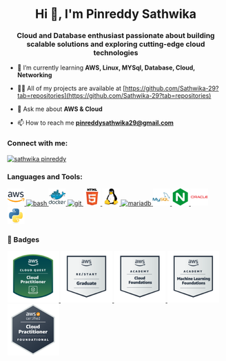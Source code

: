 <h1 align="center">Hi 👋, I'm Pinreddy Sathwika</h1>
<h3 align="center">Cloud and Database enthusiast passionate about building scalable solutions and exploring cutting-edge cloud technologies</h3>

- 🌱 I’m currently learning **AWS, Linux, MYSql, Database, Cloud, Networking**

- 👨‍💻 All of my projects are available at [https://github.com/Sathwika-29?tab=repositories](https://github.com/Sathwika-29?tab=repositories)

- 💬 Ask me about **AWS & Cloud**

- 📫 How to reach me **pinreddysathwika29@gmail.com**

<h3 align="left">Connect with me:</h3>
<p align="left">
<a href="https://linkedin.com/in/sathwika-pinreddy" target="blank"><img align="center" src="https://raw.githubusercontent.com/rahuldkjain/github-profile-readme-generator/master/src/images/icons/Social/linked-in-alt.svg" alt="sathwika pinreddy" height="30" width="40" /></a>
</p>

<h3 align="left">Languages and Tools:</h3>
<p align="left"> <a href="https://aws.amazon.com" target="_blank" rel="noreferrer"> <img src="https://raw.githubusercontent.com/devicons/devicon/master/icons/amazonwebservices/amazonwebservices-original-wordmark.svg" alt="aws" width="40" height="40"/> </a> <a href="https://www.gnu.org/software/bash/" target="_blank" rel="noreferrer"> <img src="https://www.vectorlogo.zone/logos/gnu_bash/gnu_bash-icon.svg" alt="bash" width="40" height="40"/> </a> <a href="https://www.docker.com/" target="_blank" rel="noreferrer"> <img src="https://raw.githubusercontent.com/devicons/devicon/master/icons/docker/docker-original-wordmark.svg" alt="docker" width="40" height="40"/> </a> <a href="https://git-scm.com/" target="_blank" rel="noreferrer"> <img src="https://www.vectorlogo.zone/logos/git-scm/git-scm-icon.svg" alt="git" width="40" height="40"/> </a> <a href="https://www.w3.org/html/" target="_blank" rel="noreferrer"> <img src="https://raw.githubusercontent.com/devicons/devicon/master/icons/html5/html5-original-wordmark.svg" alt="html5" width="40" height="40"/> </a> <a href="https://www.linux.org/" target="_blank" rel="noreferrer"> <img src="https://raw.githubusercontent.com/devicons/devicon/master/icons/linux/linux-original.svg" alt="linux" width="40" height="40"/> </a> <a href="https://mariadb.org/" target="_blank" rel="noreferrer"> <img src="https://www.vectorlogo.zone/logos/mariadb/mariadb-icon.svg" alt="mariadb" width="40" height="40"/> </a> <a href="https://www.mysql.com/" target="_blank" rel="noreferrer"> <img src="https://raw.githubusercontent.com/devicons/devicon/master/icons/mysql/mysql-original-wordmark.svg" alt="mysql" width="40" height="40"/> </a> <a href="https://www.nginx.com" target="_blank" rel="noreferrer"> <img src="https://raw.githubusercontent.com/devicons/devicon/master/icons/nginx/nginx-original.svg" alt="nginx" width="40" height="40"/> </a> <a href="https://www.oracle.com/" target="_blank" rel="noreferrer"> <img src="https://raw.githubusercontent.com/devicons/devicon/master/icons/oracle/oracle-original.svg" alt="oracle" width="40" height="40"/> </a> <a href="https://www.python.org" target="_blank" rel="noreferrer"> <img src="https://raw.githubusercontent.com/devicons/devicon/master/icons/python/python-original.svg" alt="python" width="40" height="40"/> </a> </p>

<h3 align="left">🏅 Badges</h3>
<p align="left">
  <a href="https://www.credly.com/earner/earned/badge/45b8dabc-4173-4593-b9d3-a54b1ba44019" target="_blank">
    <img src="https://github.com/Sathwika-29/Sathwika-29/blob/main/aws-cloud-quest-cloud-practitioner.png?raw=true" alt="AWS CQP" width="120" height="120"/>
  </a>
  <a href="https://www.credly.com/badges/2688f6f6-f96e-43ae-985c-45fe4d3d7af4" target="_blank">
    <img src="https://github.com/Sathwika-29/Sathwika-29/blob/main/aws-re-start-graduate-2.png?raw=true" alt="AWS re/Start Graduate" width="120" height="120"/>
  </a>
  <a href="https://www.credly.com/badges/aaa8283e-d2a7-4221-9293-8fc75b7232d2" target="_blank">
    <img src="https://github.com/Sathwika-29/Sathwika-29/blob/main/CF.png?raw=true" alt="cloud Foundation" width="120" height="120"/>
  </a>
  <a href="https://www.credly.com/badges/3a53bb47-c437-4aa3-840c-4f8d699c802b" target="_blank">
    <img src="https://github.com/Sathwika-29/Sathwika-29/blob/main/ML.png?raw=true" alt="Machine language" width="120" height="120"/>
  </a>
  <a href="https://www.credly.com/badges/3a53bb47-c437-4aa3-840c-4f8d699c802b" target="_blank">
    <img src="https://github.com/Sathwika-29/Sathwika-29/blob/main/aws-certified-cloud-practitioner.png?raw=true" alt="Machine language" width="120" height="120"/>
  </a>
</p>
